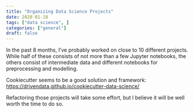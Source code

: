 ```yaml
---
title: "Organizing Data Science Projects"
date: 2020-01-18
tags: ["data science", ]
categories: ["general"]
draft: false
---
```


In the past 8 months, I’ve probably worked on close to 10 different projects. While half of these consists of not more than a few Jupyter notebooks, the others consist of intermediate data and different notebooks for preprocessing and modelling.

Cookiecutter seems to be a good solution and framework: https://drivendata.github.io/cookiecutter-data-science/

Refactoring those projects will take some effort, but I believe it will be well worth the time to do so.